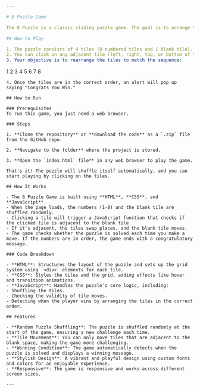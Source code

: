 ```yaml
---

# 8 Puzzle Game

The 8 Puzzle is a classic sliding puzzle game. The goal is to arrange the tiles in numerical order from 1 to 8 by sliding them around. One of the tiles is blank, and you can move the other tiles into this empty space.

## How to Play

1. The puzzle consists of 9 tiles (8 numbered tiles and 1 blank tile).
2. You can click on any adjacent tile (left, right, top, or bottom of the blank space) to move it into the blank spot.
3. Your objective is to rearrange the tiles to match the sequence:
   ```
   1 2 3
   4 5 6
   7 8 
   ```
4. Once the tiles are in the correct order, an alert will pop up saying "Congrats You Win."

## How to Run

### Prerequisites
To run this game, you just need a web browser.

### Steps

1. **Clone the repository** or **download the code** as a `.zip` file from the GitHub repo.

2. **Navigate to the folder** where the project is stored.

3. **Open the `index.html` file** in any web browser to play the game.

That's it! The puzzle will shuffle itself automatically, and you can start playing by clicking on the tiles.

## How It Works

- The 8 Puzzle Game is built using **HTML**, **CSS**, and **JavaScript**.
- When the page loads, the numbers (1-8) and the blank tile are shuffled randomly.
- Clicking a tile will trigger a JavaScript function that checks if the clicked tile is adjacent to the blank tile.
- If it's adjacent, the tiles swap places, and the blank tile moves.
- The game checks whether the puzzle is solved each time you make a move. If the numbers are in order, the game ends with a congratulatory message.

### Code Breakdown

- **HTML**: Structures the layout of the puzzle and sets up the grid system using `<div>` elements for each tile.
- **CSS**: Styles the tiles and the grid, adding effects like hover and transition animations.
- **JavaScript**: Handles the puzzle's core logic, including:
  - Shuffling the tiles.
  - Checking the validity of tile moves.
  - Detecting when the player wins by arranging the tiles in the correct order.

## Features

- **Random Puzzle Shuffling**: The puzzle is shuffled randomly at the start of the game, ensuring a new challenge each time.
- **Tile Movement**: You can only move tiles that are adjacent to the blank space, making the game more challenging.
- **Winning Condition**: The game automatically detects when the puzzle is solved and displays a winning message.
- **Stylish Design**: A vibrant and playful design using custom fonts and colors for an enjoyable experience.
- **Responsive**: The game is responsive and works across different screen sizes.

---
```

